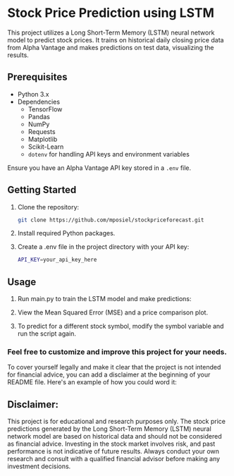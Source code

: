 # Stock Price Prediction using LSTM

This project utilizes a Long Short-Term Memory (LSTM) neural network model to predict stock prices. It trains on historical daily closing price data from Alpha Vantage and makes predictions on test data, visualizing the results.

## Prerequisites

- Python 3.x
- Dependencies 
  - TensorFlow
  - Pandas
  - NumPy
  - Requests
  - Matplotlib
  - Scikit-Learn
  - `dotenv` for handling API keys and environment variables

Ensure you have an Alpha Vantage API key stored in a `.env` file.

## Getting Started

1. Clone the repository:

   ```bash
   git clone https://github.com/mposiel/stockpriceforecast.git
2. Install required Python packages.
3. Create a .env file in the project directory with your API key:
    ```bash
    API_KEY=your_api_key_here

## Usage
1. Run main.py to train the LSTM model and make predictions:

2. View the Mean Squared Error (MSE) and a price comparison plot.

3. To predict for a different stock symbol, modify the symbol variable and run the script again.

### Feel free to customize and improve this project for your needs.

To cover yourself legally and make it clear that the project is not intended for financial advice, you can add a disclaimer at the beginning of your README file. Here's an example of how you could word it:

## Disclaimer:

This project is for educational and research purposes only. The stock price predictions generated by the Long Short-Term Memory (LSTM) neural network model are based on historical data and should not be considered as financial advice. Investing in the stock market involves risk, and past performance is not indicative of future results. Always conduct your own research and consult with a qualified financial advisor before making any investment decisions.
